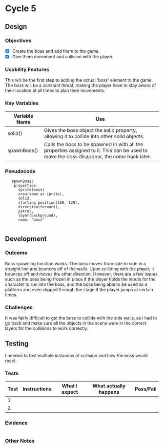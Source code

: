 # Cycle 5

## Design

### Objectives

* [x] Create the boss and add them to the game.
* [x] Give them movement and collision with the player.

### Usability Features

This will be the first step to adding the actual 'boss' element to the game. The boss will be a constant threat, making the player have to stay aware of their location at all times to plan their movements.

### Key Variables

| Variable Name | Use                                                                                                                                       |
| ------------- | ----------------------------------------------------------------------------------------------------------------------------------------- |
| solid()       | Gives the boss object the solid property, allowing it to collide into other solid objects.                                                |
| spawnBoss()   | Calls the boss to be spawned in with all the properties assigned to it. This can be used to make the boss disappear, the come back later. |

### Pseudocode

```
   spawnBoss:
    properties:
      sprite(boss)
      area(same as sprite),
      solid,
      starting position(160, 120),
      direction(forward),
      patrol,
      layer(background),
      name: "boss"
  

```

## Development

### Outcome

Boss spawning function works. The boss moves from side to side in a straight line and bounces off of the walls. Upon colliding with the player, it bounces off and moves the other direction. However, there are a few issues such as the boss being frozen in place if the player holds the inputs for the character to run into the boss, and the boss being able to be used as a platform and even clipped through the stage if the player jumps at certain times.



### Challenges

It was fairly difficult to get the boss to collide with the side walls, as i had to go back and make sure all the objects in the scene were in the correct layers for the collisions to work correctly.

## Testing

I needed to test multiple instances of collision and how the boss would react.

### Tests

| Test | Instructions | What I expect | What actually happens | Pass/Fail |
| ---- | ------------ | ------------- | --------------------- | --------- |
| 1    |              |               |                       |           |
| 2    |              |               |                       |           |

### Evidence

```
```

### Other Notes


